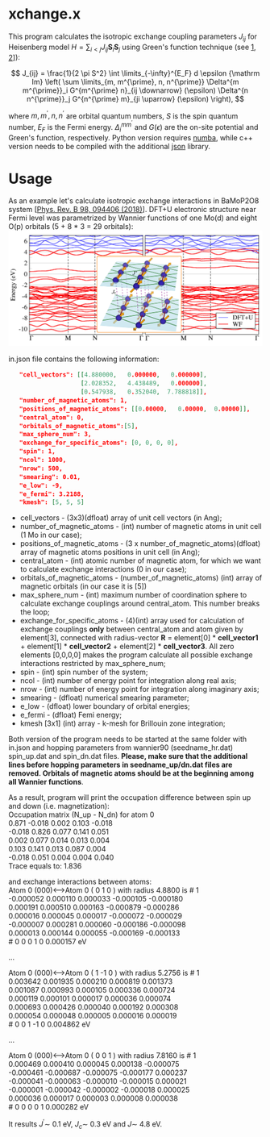 # xchange.x
This program calculates the isotropic exchange coupling parameters $J_{ij}$ for Heisenberg model $H = \sum_{i < j} J_{ij} \mathbf{S}_i \mathbf{S}_j$ using Green's function technique (see [1](https://www.sciencedirect.com/science/article/pii/0304885387907219?via%3Dihub), [2](https://journals.aps.org/prb/abstract/10.1103/PhysRevB.71.184434)]):

$$  J_{ij} = \frac{1}{2 \pi S^2}  \int \limits_{-\infty}^{E_F} d \epsilon  {\mathrm Im} \left( \sum \limits_{m, m^{\prime},  n, n^{\prime}} \Delta^{m m^{\prime}}_i G^{m^{\prime} n}_{ij \downarrow} (\epsilon) \Delta^{n n^{\prime}}_j G^{n^{\prime} m}_{ji \uparrow} (\epsilon) \right), $$

where $m, m^{\prime},  n, n^{\prime}$ are orbital quantum numbers, $S$ is the spin quantum number, $E_F$ is the Fermi energy. $\Delta^{m m^{\prime}}_i$ and $G(\epsilon)$ are the on-site potential and  Green's function, respectively. Python version requires [numba](https://numba.pydata.org), while c++ version needs to be compiled with the additional [json](https://github.com/nlohmann/json) library.

# Usage 
As an example let's calculate isotropic exchange interactions in BaMoP2O8 system [[Phys. Rev. B 98, 094406 (2018)](https://journals.aps.org/prb/abstract/10.1103/PhysRevB.98.094406)]. DFT+U electronic structure near Fermi level was parametrized by Wannier functions of one Mo(d) and eight O(p) orbitals (5 + 8 * 3 = 29 orbitals):
![alt text](https://github.com/danis-b/xchange/blob/main/example/BANDS.png)

in.json file contains the following information:

```json
   "cell_vectors": [[4.880000,   0.000000,   0.000000], 
                    [2.028352,   4.438489,   0.000000], 
                    [0.547938,   0.352040,  7.788818]],
   "number_of_magnetic_atoms": 1,
   "positions_of_magnetic_atoms": [[0.00000,   0.00000,  0.00000]],
   "central_atom": 0,
   "orbitals_of_magnetic_atoms":[5],
   "max_sphere_num": 3,
   "exchange_for_specific_atoms": [0, 0, 0, 0],
   "spin": 1,
   "ncol": 1000,
   "nrow": 500,
   "smearing": 0.01,
   "e_low": -9,
   "e_fermi": 3.2188,
   "kmesh": [5, 5, 5]
```
* cell_vectors - (3x3)(dfloat) array of unit cell vectors (in Ang);
* number_of_magnetic_atoms - (int) number of magnetic atoms in unit cell (1 Mo in our case);
* positions_of_magnetic_atoms - (3 x number_of_magnetic_atoms)(dfloat) array of magnetic atoms positions in unit cell (in Ang);
* central_atom - (int) atomic number of magnetic atom, for which we want to calculate exchange interactions (0 in our case);
* orbitals_of_magnetic_atoms - (number_of_magnetic_atoms) (int) array of magnetic orbitals (in our case it is [5]) 
* max_sphere_num - (int) maximum number of coordination sphere to calculate exchange couplings around central_atom. This number breaks the loop;
* exchange_for_specific_atoms - (4)(int) array used for calculation of exchange couplings **only** between central_atom and atom given by element[3], connected  with radius-vector **R** = element[0] * **cell_vector1** + element[1] * **cell_vector2** + element[2] * **cell_vector3**. All zero elements [0,0,0,0] makes the program calculate all possible exchange interactions restricted by max_sphere_num; 
* spin - (int) spin number of the system;
* ncol - (int) number of energy point for integration along real axis;
* nrow - (int) number of energy point for integration along imaginary axis;  
* smearing - (dfloat) numerical smearing parameter;
* e_low -  (dfloat) lower boundary of orbital energies;
* e_fermi - (dfloat) Femi energy;
* kmesh [3x1] (int) array - k-mesh for Brillouin zone integration; 

 
Both version of the program needs to be started at the same folder with in.json and hopping parameters from wannier90 (seedname_hr.dat) spin_up.dat and spin_dn.dat files. **Please, make sure that the additional lines before hopping parameters in seedname_up/dn.dat files are removed. Orbitals of magnetic atoms should be at the beginning among all Wannier  functions**.

As a result, program will print the occupation difference between spin up and  down (i.e. magnetization):\
Occupation matrix (N_up - N_dn) for atom  0  \
0.871 -0.018 0.002 0.103 -0.018 \
-0.018 0.826 0.077 0.141 0.051 \
0.002 0.077 0.014 0.013 0.004 \
0.103 0.141 0.013 0.087 0.004 \
-0.018 0.051 0.004 0.004 0.040 \
Trace equals to:  1.836

and exchange interactions between atoms:\
Atom 0 (000)<-->Atom 0 ( 0 1 0 ) with radius 4.8800  is # 1 \
-0.000052  0.000110  0.000033  -0.000105  -0.000180 \
0.000191  0.000510  0.000163  -0.000879  -0.000286 \
0.000016  0.000045  0.000017  -0.000072  -0.000029 \
-0.000007  0.000281  0.000060  -0.000186  -0.000098 \
0.000013  0.000144  0.000055  -0.000169  -0.000133 \
\#  0 0 0 1 0 0.000157 eV

...

Atom 0 (000)<-->Atom 0 ( 1 -1 0 ) with radius 5.2756  is # 1 \
0.003642  0.001935  0.000210  0.000819  0.001373 \
0.001087  0.000993  0.000105  0.000336  0.000724 \
0.000119  0.000101  0.000017  0.000036  0.000074 \
0.000693  0.000426  0.000040  0.000192  0.000308 \
0.000054  0.000048  0.000005  0.000016  0.000019 \
\#  0 0 1 -1 0 0.004862 eV

...

Atom 0 (000)<-->Atom 0 ( 0 0 1 ) with radius 7.8160  is # 1 \
0.000469 0.000410 0.000045 0.000138 -0.000075 \
-0.000461 -0.000687 -0.000075 -0.000177 0.000237 \
-0.000041 -0.000063 -0.000010 -0.000015 0.000021 \
-0.000001 -0.000042 -0.000002 -0.000018 0.000025 \
0.000036 0.000017 0.000003 0.000008 0.000038 \
\#  0 0 0 0 1 0.000282 eV


It results $J^\prime \sim$ 0.1 eV, $J_c \sim$ 0.3 eV and $J \sim$ 4.8 eV.  

